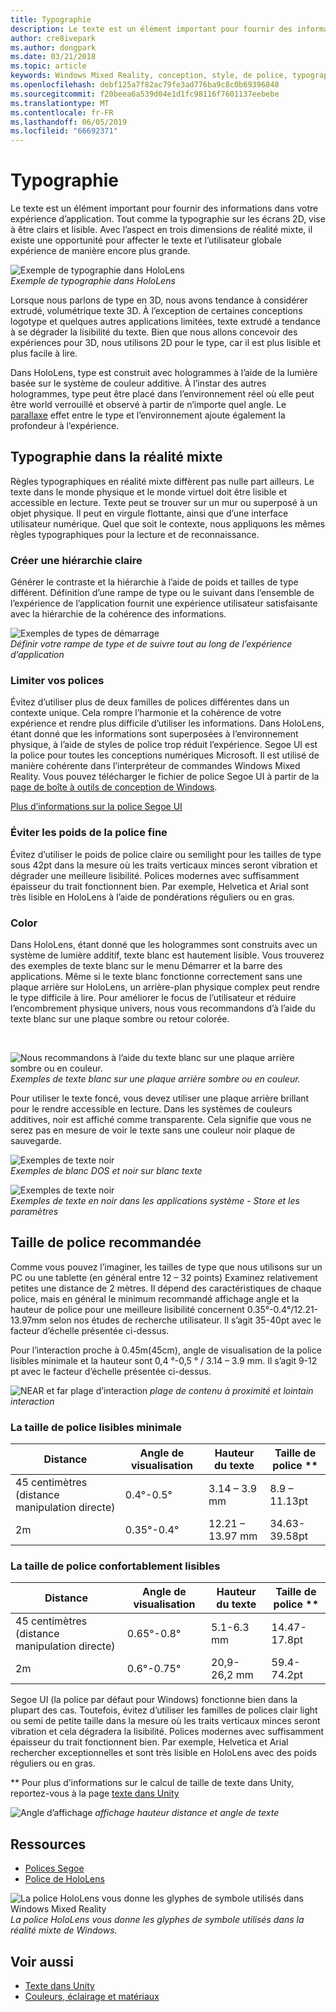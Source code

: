 ```yaml
---
title: Typographie
description: Le texte est un élément important pour fournir des informations dans votre expérience d’application.
author: cre8ivepark
ms.author: dongpark
ms.date: 03/21/2018
ms.topic: article
keywords: Windows Mixed Reality, conception, style, de police, typographie, l’interface utilisateur, l’expérience utilisateur
ms.openlocfilehash: debf125a7f82ac79fe3ad776ba9c8c0b69396848
ms.sourcegitcommit: f20beea6a539d04e1d1fc98116f7601137eebebe
ms.translationtype: MT
ms.contentlocale: fr-FR
ms.lasthandoff: 06/05/2019
ms.locfileid: "66692371"
---
```

# <a name="typography"></a>Typographie

Le texte est un élément important pour fournir des informations dans votre expérience d’application. Tout comme la typographie sur les écrans 2D, vise à être clairs et lisible. Avec l’aspect en trois dimensions de réalité mixte, il existe une opportunité pour affecter le texte et l’utilisateur globale expérience de manière encore plus grande.

![Exemple de typographie dans HoloLens](images/typography-cover.png)<br>
*Exemple de typographie dans HoloLens*

Lorsque nous parlons de type en 3D, nous avons tendance à considérer extrudé, volumétrique texte 3D. À l’exception de certaines conceptions logotype et quelques autres applications limitées, texte extrudé a tendance à se dégrader la lisibilité du texte. Bien que nous allons concevoir des expériences pour 3D, nous utilisons 2D pour le type, car il est plus lisible et plus facile à lire.

Dans HoloLens, type est construit avec hologrammes à l’aide de la lumière basée sur le système de couleur additive. À l’instar des autres hologrammes, type peut être placé dans l’environnement réel où elle peut être world verrouillé et observé à partir de n’importe quel angle. Le [parallaxe](https://en.wikipedia.org/wiki/Parallax) effet entre le type et l’environnement ajoute également la profondeur à l’expérience.

## <a name="typography-in-mixed-reality"></a>Typographie dans la réalité mixte

Règles typographiques en réalité mixte diffèrent pas nulle part ailleurs. Le texte dans le monde physique et le monde virtuel doit être lisible et accessible en lecture. Texte peut se trouver sur un mur ou superposé à un objet physique. Il peut en virgule flottante, ainsi que d’une interface utilisateur numérique. Quel que soit le contexte, nous appliquons les mêmes règles typographiques pour la lecture et de reconnaissance.

### <a name="create-clear-hierarchy"></a>Créer une hiérarchie claire

Générer le contraste et la hiérarchie à l’aide de poids et tailles de type différent. Définition d’une rampe de type ou le suivant dans l’ensemble de l’expérience de l’application fournit une expérience utilisateur satisfaisante avec la hiérarchie de la cohérence des informations.

![Exemples de types de démarrage](images/typography-ramp-1000px.jpg)<br>
*Définir votre rampe de type et de suivre tout au long de l’expérience d’application*

### <a name="limit-your-fonts"></a>Limiter vos polices

Évitez d’utiliser plus de deux familles de polices différentes dans un contexte unique. Cela rompre l’harmonie et la cohérence de votre expérience et rendre plus difficile d’utiliser les informations. Dans HoloLens, étant donné que les informations sont superposées à l’environnement physique, à l’aide de styles de police trop réduit l’expérience. Segoe UI est la police pour toutes les conceptions numériques Microsoft. Il est utilisé de manière cohérente dans l’interpréteur de commandes Windows Mixed Reality. Vous pouvez télécharger le fichier de police Segoe UI à partir de la [page de boîte à outils de conception de Windows](https://docs.microsoft.com/windows/uwp/design-downloads/).

[Plus d’informations sur la police Segoe UI](https://docs.microsoft.com/windows/uwp/design/style/typography)

### <a name="avoid-thin-font-weights"></a>Éviter les poids de la police fine

Évitez d’utiliser le poids de police claire ou semilight pour les tailles de type sous 42pt dans la mesure où les traits verticaux minces seront vibration et dégrader une meilleure lisibilité. Polices modernes avec suffisamment épaisseur du trait fonctionnent bien. Par exemple, Helvetica et Arial sont très lisible en HoloLens à l’aide de pondérations réguliers ou en gras.

### <a name="color"></a>Color

Dans HoloLens, étant donné que les hologrammes sont construits avec un système de lumière additif, texte blanc est hautement lisible. Vous trouverez des exemples de texte blanc sur le menu Démarrer et la barre des applications. Même si le texte blanc fonctionne correctement sans une plaque arrière sur HoloLens, un arrière-plan physique complex peut rendre le type difficile à lire. Pour améliorer le focus de l’utilisateur et réduire l’encombrement physique univers, nous vous recommandons d’à l’aide du texte blanc sur une plaque sombre ou retour colorée.

<br>


![Nous recommandons à l’aide du texte blanc sur une plaque arrière sombre ou en couleur. ](images/typography-whiteonblack2-1000px.jpg)
 *Exemples de texte blanc sur une plaque arrière sombre ou en couleur.*
<br>

Pour utiliser le texte foncé, vous devez utiliser une plaque arrière brillant pour le rendre accessible en lecture. Dans les systèmes de couleurs additives, noir est affiché comme transparente. Cela signifie que vous ne serez pas en mesure de voir le texte sans une couleur noir plaque de sauvegarde.

![Exemples de texte noir](images/typography-whiteonblack.png)
<br>*Exemples de blanc DOS et noir sur blanc texte*


![Exemples de texte noir](images/640px-typography-blackonwhite.jpg)
<br>*Exemples de texte en noir dans les applications système - Store et les paramètres*

## <a name="recommended-font-size"></a>Taille de police recommandée

Comme vous pouvez l’imaginer, les tailles de type que nous utilisons sur un PC ou une tablette (en général entre 12 – 32 points) Examinez relativement petites une distance de 2 mètres. Il dépend des caractéristiques de chaque police, mais en général le minimum recommandé affichage angle et la hauteur de police pour une meilleure lisibilité concernent 0.35°-0.4°/12.21-13.97mm selon nos études de recherche utilisateur. Il s’agit 35-40pt avec le facteur d’échelle présentée ci-dessus. 

Pour l’interaction proche à 0.45m(45cm), angle de visualisation de la police lisibles minimale et la hauteur sont 0,4 °-0,5 ° / 3.14 – 3.9 mm. Il s’agit 9-12 pt avec le facteur d’échelle présentée ci-dessus.

![NEAR et far plage d’interaction](images/typography-distance-1000px.jpg)
*plage de contenu à proximité et lointain interaction*

### <a name="the-minimum-legible-font-size"></a>La taille de police lisibles minimale
| Distance | Angle de visualisation | Hauteur du texte | Taille de police ** |
|---------|---------|---------|---------|
| 45 centimètres (distance manipulation directe) | 0.4°-0.5° | 3.14 – 3.9 mm | 8.9 – 11.13pt |
| 2m | 0.35°-0.4° | 12.21 – 13.97 mm | 34.63-39.58pt |


### <a name="the-comfortably-legible-font-size"></a>La taille de police confortablement lisibles
| Distance | Angle de visualisation | Hauteur du texte | Taille de police ** |
|---------|---------|---------|---------|
| 45 centimètres (distance manipulation directe) | 0.65°-0.8° | 5.1-6.3 mm | 14.47-17.8pt |
| 2m | 0.6°-0.75° | 20,9-26,2 mm | 59.4-74.2pt |


Segoe UI (la police par défaut pour Windows) fonctionne bien dans la plupart des cas. Toutefois, évitez d’utiliser les familles de polices clair light ou semi de petite taille dans la mesure où les traits verticaux minces seront vibration et cela dégradera la lisibilité. Polices modernes avec suffisamment épaisseur du trait fonctionnent bien. Par exemple, Helvetica et Arial rechercher exceptionnelles et sont très lisible en HoloLens avec des poids réguliers ou en gras.

** Pour plus d’informations sur le calcul de taille de texte dans Unity, reportez-vous à la page [texte dans Unity](text-in-unity.md)

![Angle d’affichage](images/Text_In_Unity_ViewingAngle.jpg)
*affichage hauteur distance et angle de texte*

## <a name="resources"></a>Ressources
* [Polices Segoe](http://download.microsoft.com/download/1/B/C/1BCF071A-78EE-4968-ACBE-15461C274B61/Segoe%20fonts%20v1705.zip)
* [Police de HoloLens](http://download.microsoft.com/download/3/8/D/38D659E2-4B9C-413A-B2E7-1956181DC427/Hololens%20font.zip)

![La police HoloLens vous donne les glyphes de symbole utilisés dans Windows Mixed Reality](images/300px-hololensmdl2symbols.jpg)
<br>*La police HoloLens vous donne les glyphes de symbole utilisés dans la réalité mixte de Windows.*

## <a name="see-also"></a>Voir aussi
* [Texte dans Unity](text-in-unity.md)
* [Couleurs, éclairage et matériaux](color,-light-and-materials.md)
